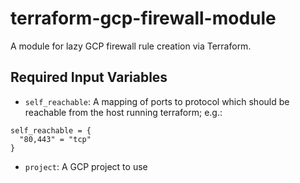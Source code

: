 # terraform-gcp-firewall-module

A module for lazy GCP firewall rule creation via Terraform.

## Required Input Variables

* `self_reachable`: A mapping of ports to protocol which should be reachable from the host running terraform; e.g.:

```
self_reachable = {
  "80,443" = "tcp"
}
```

* `project`: A GCP project to use
